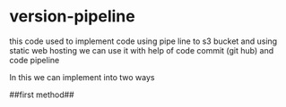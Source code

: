 # version-pipeline
this code used to implement code using pipe line to s3 bucket and using static web hosting we can use it with help of code commit (git hub) and code pipeline 

In this we can implement into two ways

##first method##
